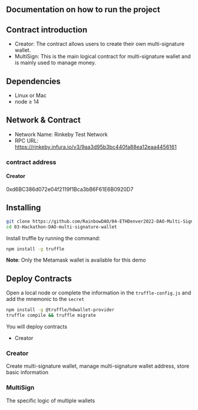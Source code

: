 ## Documentation on how to run the project

## Contract introduction
- Creator: The contract allows users to create their own multi-signature wallet.
- MultiSign: This is the main logical contract for multi-signature wallet and is mainly used to manage money.


## Dependencies

- Linux or Mac
- node ≥ 14

## Network & Contract
- Network Name: Rinkeby Test Network
- RPC URL: https://rinkeby.infura.io/v3/9aa3d95b3bc440fa88ea12eaa4456161

### contract address

#### Creator
0xd6BC386d072e04f2119f1Bca3bB6F61E6B0920D7

## Installing

```bash
git clone https://github.com/RainbowDAO/04-ETHDenver2022-DAO-Multi-Signature-Wallet.git
cd 03-Hackathon-DAO-multi-signature-wallet
```

Install truffle by running the command:
```bash
npm install -g truffle
```

**Note**: Only the Metamask wallet is available for this demo


## Deploy Contracts
Open a local node or complete the information in the ```truffle-config.js``` and add the mnemonic to the ```secret```

```bash
npm install -g @truffle/hdwallet-provider
truffle compile && truffle migrate
```
You will deploy contracts
- Creator

### Creator
Create multi-signature wallet, manage multi-signature wallet address, store basic information

### MultiSign
The specific logic of multiple wallets


